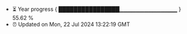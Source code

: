- ⏳ Year progress { ████████████████▁▁▁▁▁▁▁▁▁▁▁▁▁▁ } 55.62 %
- ⏰ Updated on Mon, 22 Jul 2024 13:22:19 GMT

